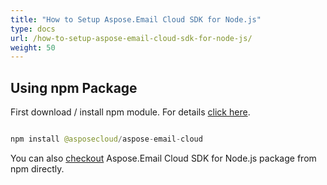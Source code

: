 ```yaml
---
title: "How to Setup Aspose.Email Cloud SDK for Node.js"
type: docs
url: /how-to-setup-aspose-email-cloud-sdk-for-node-js/
weight: 50
---
```


## **Using npm Package**
First download / install npm module. For details [click here](https://docs.npmjs.com/getting-started/installing-node).

```java

npm install @asposecloud/aspose-email-cloud

```

You can also [checkout](https://www.npmjs.com/package/@asposecloud/aspose-email-cloud) Aspose.Email Cloud SDK for Node.js package from npm directly.
